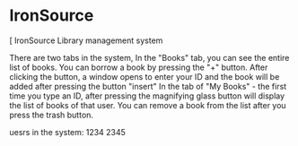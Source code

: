 # IronSource

[
IronSource Library management system

There are two tabs in the system,
In the "Books" tab, you can see the entire list of books. You can borrow a book by pressing the "+" button. After clicking the button, a window opens to enter your ID and the book will be added after pressing the button "insert"
In the tab of "My Books" - the first time you type an ID, after pressing the magnifying glass button will display the list of books of that user.
You can remove a book from the list after you press the trash button.

uesrs in the system:
1234
2345
